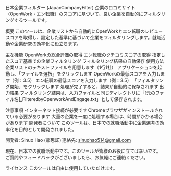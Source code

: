 日本企業フィルター (JapanCompanyFilter)
企業の口コミサイト（OpenWork・エン転職）のスコアに基づいて、良い企業を自動的にフィルタリングするツールです。

概要
このツールは、企業リストから自動的にOpenWorkとエン転職のレビュースコアを取得し、設定した基準に基づいて企業をフィルタリングします。就職活動や企業研究の効率化に役立ちます。

主な機能
OpenWorkの総合評価の取得
エン転職のクチコミスコアの取得
指定したスコア基準での企業フィルタリング
フィルタリング結果の自動保存
使用方法
企業リストのテキストファイルを用意します（1行1社）
アプリケーションを起動し、「ファイルを選択」をクリックします
OpenWorkの最低スコアを入力します（例：3.5）
エン転職の最低スコアを入力します（例：3.5）
「フィルタリング開始」をクリックします
処理が完了すると、結果が自動的に保存されます
出力結果
フィルタリング結果は、入力ファイルと同じディレクトリに「[元のファイル名]_FilteredbyOpenworkAndEngage.txt」として保存されます。

注意事項
インターネット接続が必要です
Chromeブラウザがインストールされている必要があります
大量の企業を一度に処理する場合は、時間がかかる場合があります
開発者について
このツールは、日本での就職活動中に企業選考の効率化を目的として開発されました。

開発者: Sinuo Hao (郝思諾)
連絡先: sinuohao514@gmail.com

現在、日本での就職活動中です。このツールが皆様のお役に立てば幸いです。 ご質問やフィードバックがございましたら、お気軽にご連絡ください。

ライセンス
このツールは自由に使用していただけます。
